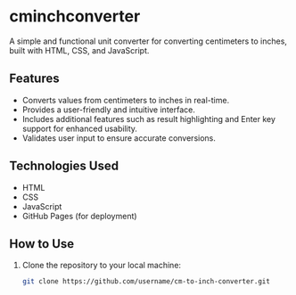 # cminchconverter

A simple and functional unit converter for converting centimeters to inches, built with HTML, CSS, and JavaScript.

## Features
- Converts values from centimeters to inches in real-time.
- Provides a user-friendly and intuitive interface.
- Includes additional features such as result highlighting and Enter key support for enhanced usability.
- Validates user input to ensure accurate conversions.

## Technologies Used
- HTML
- CSS
- JavaScript
- GitHub Pages (for deployment)

## How to Use
1. Clone the repository to your local machine:
   ```bash
   git clone https://github.com/username/cm-to-inch-converter.git
